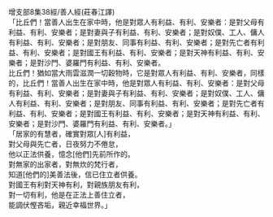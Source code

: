 增支部8集38經/善人經(莊春江譯)  
「比丘們！當善人出生在家中時，他是對眾人有利益、有利、安樂者：是對父母有利益、有利、安樂者；是對妻與子有利益、有利、安樂者；是對奴僕、工人、傭人有利益、有利、安樂者；是對朋友、同事有利益、有利、安樂者；是對先亡者有利益、有利、安樂者；是對國王有利益、有利、安樂者；是對天神有利益、有利、安樂者；是對沙門、婆羅門有利益、有利、安樂者。  
比丘們！猶如當大雨雲滋潤一切穀物時，它是對眾人有利益、有利、安樂者，同樣的，比丘們！當善人出生在家中時，他是對眾人有利益、有利、安樂者：是對父母有利益、有利、安樂者；是對妻與子有利益、有利、安樂者；是對奴僕、工人、傭人有利益、有利、安樂者；是對朋友、同事有利益、有利、安樂者；是對先亡者有利益、有利、安樂者；是對國王有利益、有利、安樂者；是對天神有利益、有利、安樂者；是對沙門、婆羅門有利益、有利、安樂者。」  
「居家的有慧者，確實對眾[人]有利益，  
對父母與先亡者，日夜努力不倦怠，  
他以正法供養，憶念[他們]先前所作的。  
對無家的出家者，對無炊的梵行者，  
知道[他們的]美善法後，信已住立者供養。  
對國王有利對天神有利，對親族朋友有利，  
對一切有利，他是在正法上善住立者，  
能調伏慳吝垢，親近幸福世界。」  
  
  
